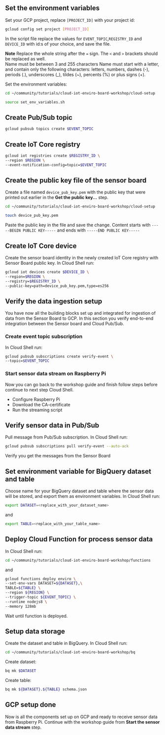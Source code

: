 ## Set the environment variables
Set your GCP project, replace `[PROJECT_ID]` with your project id:
```bash
gcloud config set project [PROJECT_ID]
```
<walkthrough-editor-open-file filePath="cloud-setup/set_env_variables.sh"
text="Open set environment variables script">
</walkthrough-editor-open-file>
In the script file replace the values for `EVENT_TOPIC`,`REGISTRY_ID` and `DEVICE_ID` with id:s of your choice, and save the file.

**Note** Replace the whole string after the `=` sign. The `<` and `>` brackets should be replaced as well.  
Name must be between 3 and 255 characters
Name must start with a letter, and contain only the following characters: letters, numbers, dashes (-), periods (.), underscores (\_), tildes (~), percents (%) or plus signs (+).

Set the environment variables:
```bash
cd ~/community/tutorials/cloud-iot-enviro-board-workshop/cloud-setup

source set_env_variables.sh
```
## Create Pub/Sub topic
```bash
gcloud pubsub topics create $EVENT_TOPIC
```
## Create IoT Core registry
```bash
gcloud iot registries create $REGISTRY_ID \
--region $REGION \
--event-notification-config=topic=$EVENT_TOPIC
```
## Create the public key file of the sensor board
Create a file named `device_pub_key.pem` with the public key that were printed out earlier in the **Get the public key...** step.
```bash
cd ~/community/tutorials/cloud-iot-enviro-board-workshop/cloud-setup

touch device_pub_key.pem
```
<walkthrough-editor-open-file filePath="cloud-setup/device_pub_key.pem"
text="Open public key file">
Paste the public key in the file and save the change. Content starts with `-----BEGIN PUBLIC KEY-----` and ends with `-----END PUBLIC KEY-----`
## Create IoT Core device
Create the sensor board identity in the newly created IoT Core registry with Sensor Board public key. In Cloud Shell run:
```bash
gcloud iot devices create $DEVICE_ID \
--region=$REGION \
--registry=$REGISTRY_ID \
--public-key=path=device_pub_key.pem,type=es256
```

## Verify the data ingestion setup
You have now all the building blocks set up and integrated for ingestion of data from the Sensor Board to GCP. In this section you verify end-to-end integration between the Sensor board and Cloud Pub/Sub.
### Create event topic subscription
In Cloud Shell run:
```bash
gcloud pubsub subscriptions create verify-event \
--topic=$EVENT_TOPIC
```
### Start sensor data stream on Raspberry Pi
Now you can go back to the workshop guide and finish follow steps before continue to next step Cloud Shell.
- Configure Raspberry Pi
- Download the CA-certificate
- Run the streaming script
## Verify sensor data in Pub/Sub
Pull message from Pub/Sub subscription. In Cloud Shell run:
```bash
gcloud pubsub subscriptions pull verify-event --auto-ack
```
Verify you get the messages from the Sensor Board

## Set environment variable for BigQuery dataset and table
Choose name for your BigQuery dataset and table where the sensor data will be stored, and export them as environment variables. In Cloud Shell run:
```bash
export DATASET=<replace_with_your_dataset_name>
```
and
```bash
export TABLE=<replace_with_your_table_name>
```
## Deploy Cloud Function for process sensor data
In Cloud Shell run:
```bash
cd ~/community/tutorials/cloud-iot-enviro-board-workshop/functions
```
and
```bash
gcloud functions deploy enviro \
--set-env-vars DATASET=${DATASET},\
TABLE=${TABLE} \
--region ${REGION} \
--trigger-topic ${EVENT_TOPIC} \
--runtime nodejs8 \
--memory 128mb
```
Wait until function is deployed.
## Setup data storage
Create the dataset and table in BigQuery.
In Cloud Shell run:
```bash
cd ~/community/tutorials/cloud-iot-enviro-board-workshop/bq
```
Create dataset:
```bash
bq mk $DATASET
```
Create table:
```bash
bq mk ${DATASET}.${TABLE} schema.json
```
## GCP setup done
Now is all the components set up on GCP and ready to receive sensor data from Raspberry Pi.
Continue with the workshop guide from **Start the sensor data stream** step.
